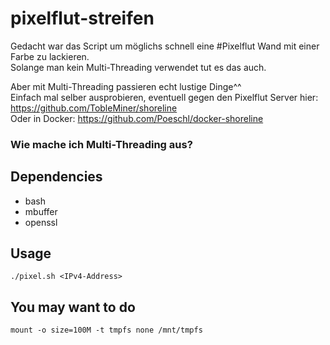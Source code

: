 # pixelflut-streifen

Gedacht war das Script um möglichs schnell eine #Pixelflut Wand mit einer Farbe zu lackieren.  
Solange man kein Multi-Threading verwendet tut es das auch.  

Aber mit Multi-Threading passieren echt lustige Dinge^^  
Einfach mal selber ausprobieren, eventuell gegen den Pixelflut Server hier: https://github.com/TobleMiner/shoreline  
Oder in Docker: https://github.com/Poeschl/docker-shoreline

### Wie mache ich Multi-Threading aus?

## Dependencies

- bash
- mbuffer
- openssl

## Usage

`./pixel.sh <IPv4-Address>`

## You may want to do

`mount -o size=100M -t tmpfs none /mnt/tmpfs`
